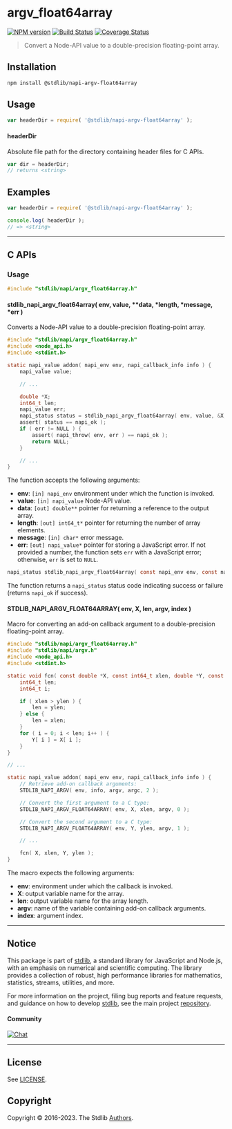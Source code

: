 <!--

@license Apache-2.0

Copyright (c) 2022 The Stdlib Authors.

Licensed under the Apache License, Version 2.0 (the "License");
you may not use this file except in compliance with the License.
You may obtain a copy of the License at

   http://www.apache.org/licenses/LICENSE-2.0

Unless required by applicable law or agreed to in writing, software
distributed under the License is distributed on an "AS IS" BASIS,
WITHOUT WARRANTIES OR CONDITIONS OF ANY KIND, either express or implied.
See the License for the specific language governing permissions and
limitations under the License.

-->

# argv_float64array

[![NPM version][npm-image]][npm-url] [![Build Status][test-image]][test-url] [![Coverage Status][coverage-image]][coverage-url] <!-- [![dependencies][dependencies-image]][dependencies-url] -->

> Convert a Node-API value to a double-precision floating-point array.

<!-- Section to include introductory text. Make sure to keep an empty line after the intro `section` element and another before the `/section` close. -->

<section class="intro">

</section>

<!-- /.intro -->

<!-- Package usage documentation. -->

<section class="installation">

## Installation

```bash
npm install @stdlib/napi-argv-float64array
```

</section>

<section class="usage">

## Usage

```javascript
var headerDir = require( '@stdlib/napi-argv-float64array' );
```

#### headerDir

Absolute file path for the directory containing header files for C APIs.

```javascript
var dir = headerDir;
// returns <string>
```

</section>

<!-- /.usage -->

<!-- Package usage notes. Make sure to keep an empty line after the `section` element and another before the `/section` close. -->

<section class="notes">

</section>

<!-- /.notes -->

<!-- Package usage examples. -->

<section class="examples">

## Examples

```javascript
var headerDir = require( '@stdlib/napi-argv-float64array' );

console.log( headerDir );
// => <string>
```

</section>

<!-- /.examples -->

<!-- C interface documentation. -->

* * *

<section class="c">

## C APIs

<!-- Section to include introductory text. Make sure to keep an empty line after the intro `section` element and another before the `/section` close. -->

<section class="intro">

</section>

<!-- /.intro -->

<!-- C usage documentation. -->

<section class="usage">

### Usage

```c
#include "stdlib/napi/argv_float64array.h"
```

#### stdlib_napi_argv_float64array( env, value, \*\*data, \*length, \*message, \*err )

Converts a Node-API value to a double-precision floating-point array.

```c
#include "stdlib/napi/argv_float64array.h"
#include <node_api.h>
#include <stdint.h>

static napi_value addon( napi_env env, napi_callback_info info ) {
    napi_value value;

    // ...

    double *X;
    int64_t len;
    napi_value err;
    napi_status status = stdlib_napi_argv_float64array( env, value, &X, &len, "Must be a typed array.", &err );
    assert( status == napi_ok );
    if ( err != NULL ) {
        assert( napi_throw( env, err ) == napi_ok );
        return NULL;
    }

    // ...
}
```

The function accepts the following arguments:

-   **env**: `[in] napi_env` environment under which the function is invoked.
-   **value**: `[in] napi_value` Node-API value.
-   **data**: `[out] double**` pointer for returning a reference to the output array.
-   **length**: `[out] int64_t*` pointer for returning the number of array elements.
-   **message**: `[in] char*` error message.
-   **err**: `[out] napi_value*` pointer for storing a JavaScript error. If not provided a number, the function sets `err` with a JavaScript error; otherwise, `err` is set to `NULL`.

```c
napi_status stdlib_napi_argv_float64array( const napi_env env, const napi_value value, double **data, int64_t *length, const char *message, napi_value *err );
```

The function returns a `napi_status` status code indicating success or failure (returns `napi_ok` if success).

#### STDLIB_NAPI_ARGV_FLOAT64ARRAY( env, X, len, argv, index )

Macro for converting an add-on callback argument to a double-precision floating-point array.

```c
#include "stdlib/napi/argv_float64array.h"
#include "stdlib/napi/argv.h"
#include <node_api.h>
#include <stdint.h>

static void fcn( const double *X, const int64_t xlen, double *Y, const int64_t ylen ) {
    int64_t len;
    int64_t i;

    if ( xlen > ylen ) {
        len = ylen;
    } else {
        len = xlen;
    }
    for ( i = 0; i < len; i++ ) {
        Y[ i ] = X[ i ];
    }
}

// ...

static napi_value addon( napi_env env, napi_callback_info info ) {
    // Retrieve add-on callback arguments:
    STDLIB_NAPI_ARGV( env, info, argv, argc, 2 );

    // Convert the first argument to a C type:
    STDLIB_NAPI_ARGV_FLOAT64ARRAY( env, X, xlen, argv, 0 );

    // Convert the second argument to a C type:
    STDLIB_NAPI_ARGV_FLOAT64ARRAY( env, Y, ylen, argv, 1 );

    // ...

    fcn( X, xlen, Y, ylen );
}
```

The macro expects the following arguments:

-   **env**: environment under which the callback is invoked.
-   **X**: output variable name for the array.
-   **len**: output variable name for the array length.
-   **argv**: name of the variable containing add-on callback arguments.
-   **index**: argument index.

</section>

<!-- /.usage -->

<!-- C API usage notes. Make sure to keep an empty line after the `section` element and another before the `/section` close. -->

<section class="notes">

</section>

<!-- /.notes -->

<!-- C API usage examples. -->

<section class="examples">

</section>

<!-- /.examples -->

</section>

<!-- /.c -->

<!-- Section to include cited references. If references are included, add a horizontal rule *before* the section. Make sure to keep an empty line after the `section` element and another before the `/section` close. -->

<section class="references">

</section>

<!-- /.references -->

<!-- Section for related `stdlib` packages. Do not manually edit this section, as it is automatically populated. -->

<section class="related">

</section>

<!-- /.related -->

<!-- Section for all links. Make sure to keep an empty line after the `section` element and another before the `/section` close. -->


<section class="main-repo" >

* * *

## Notice

This package is part of [stdlib][stdlib], a standard library for JavaScript and Node.js, with an emphasis on numerical and scientific computing. The library provides a collection of robust, high performance libraries for mathematics, statistics, streams, utilities, and more.

For more information on the project, filing bug reports and feature requests, and guidance on how to develop [stdlib][stdlib], see the main project [repository][stdlib].

#### Community

[![Chat][chat-image]][chat-url]

---

## License

See [LICENSE][stdlib-license].


## Copyright

Copyright &copy; 2016-2023. The Stdlib [Authors][stdlib-authors].

</section>

<!-- /.stdlib -->

<!-- Section for all links. Make sure to keep an empty line after the `section` element and another before the `/section` close. -->

<section class="links">

[npm-image]: http://img.shields.io/npm/v/@stdlib/napi-argv-float64array.svg
[npm-url]: https://npmjs.org/package/@stdlib/napi-argv-float64array

[test-image]: https://github.com/stdlib-js/napi-argv-float64array/actions/workflows/test.yml/badge.svg?branch=v0.0.1
[test-url]: https://github.com/stdlib-js/napi-argv-float64array/actions/workflows/test.yml?query=branch:v0.0.1

[coverage-image]: https://img.shields.io/codecov/c/github/stdlib-js/napi-argv-float64array/main.svg
[coverage-url]: https://codecov.io/github/stdlib-js/napi-argv-float64array?branch=main

<!--

[dependencies-image]: https://img.shields.io/david/stdlib-js/napi-argv-float64array.svg
[dependencies-url]: https://david-dm.org/stdlib-js/napi-argv-float64array/main

-->

[chat-image]: https://img.shields.io/gitter/room/stdlib-js/stdlib.svg
[chat-url]: https://gitter.im/stdlib-js/stdlib/

[stdlib]: https://github.com/stdlib-js/stdlib

[stdlib-authors]: https://github.com/stdlib-js/stdlib/graphs/contributors

[stdlib-license]: https://raw.githubusercontent.com/stdlib-js/napi-argv-float64array/main/LICENSE

</section>

<!-- /.links -->

